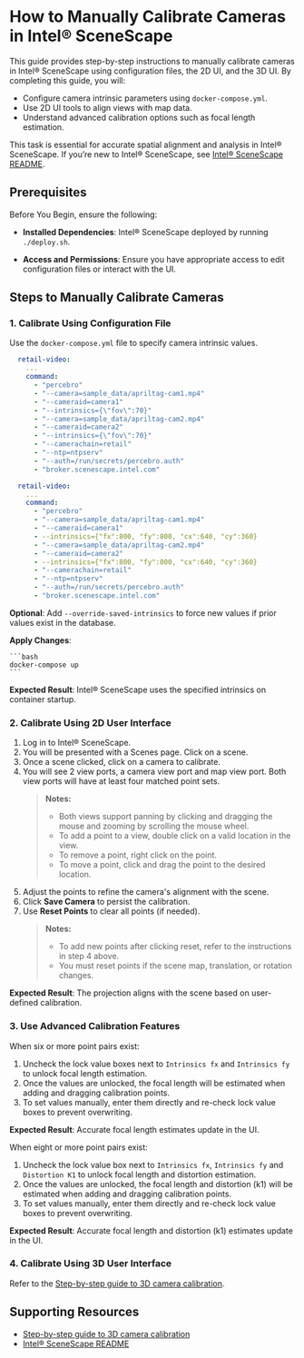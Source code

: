 # How to Manually Calibrate Cameras in Intel® SceneScape

This guide provides step-by-step instructions to manually calibrate cameras in Intel® SceneScape using configuration files, the 2D UI, and the 3D UI. By completing this guide, you will:

- Configure camera intrinsic parameters using `docker-compose.yml`.
- Use 2D UI tools to align views with map data.
- Understand advanced calibration options such as focal length estimation.

This task is essential for accurate spatial alignment and analysis in Intel® SceneScape. If you’re new to Intel® SceneScape, see [Intel® SceneScape README](https://github.com/open-edge-platform/scenescape/blob/main/README.md).

## Prerequisites

Before You Begin, ensure the following:

- **Installed Dependencies**: Intel® SceneScape deployed by running `./deploy.sh`.

- **Access and Permissions**: Ensure you have appropriate access to edit configuration files or interact with the UI.

## Steps to Manually Calibrate Cameras

### 1. Calibrate Using Configuration File

Use the `docker-compose.yml` file to specify camera intrinsic values.

<!-- prettier-ignore -->
```yaml
  retail-video:
    ...
    command:
      - "percebro"
      - "--camera=sample_data/apriltag-cam1.mp4"
      - "--cameraid=camera1"
      - "--intrinsics={\"fov\":70}"
      - "--camera=sample_data/apriltag-cam2.mp4"
      - "--cameraid=camera2"
      - "--intrinsics={\"fov\":70}"
      - "--camerachain=retail"
      - "--ntp=ntpserv"
      - "--auth=/run/secrets/percebro.auth"
      - "broker.scenescape.intel.com"
```

<!-- prettier-ignore -->
```yaml
  retail-video:
    ...
    command:
      - "percebro"
      - "--camera=sample_data/apriltag-cam1.mp4"
      - "--cameraid=camera1"
      - --intrinsics={"fx":800, "fy":800, "cx":640, "cy":360}
      - "--camera=sample_data/apriltag-cam2.mp4"
      - "--cameraid=camera2"
      - --intrinsics={"fx":800, "fy":800, "cx":640, "cy":360}
      - "--camerachain=retail"
      - "--ntp=ntpserv"
      - "--auth=/run/secrets/percebro.auth"
      - "broker.scenescape.intel.com"
```

**Optional**: Add `--override-saved-intrinsics` to force new values if prior values exist in the database.

**Apply Changes**:

    ```bash
    docker-compose up
    ```

**Expected Result**: Intel® SceneScape uses the specified intrinsics on container startup.

### 2. Calibrate Using 2D User Interface

1. Log in to Intel® SceneScape.
2. You will be presented with a Scenes page. Click on a scene.
3. Once a scene clicked, click on a camera to calibrate.
4. You will see 2 view ports, a camera view port and map view port. Both view ports will have at least four matched point sets.
   > **Notes:**
   >
   > - Both views support panning by clicking and dragging the mouse and zooming by scrolling the mouse wheel.
   > - To add a point to a view, double click on a valid location in the view.
   > - To remove a point, right click on the point.
   > - To move a point, click and drag the point to the desired location.
5. Adjust the points to refine the camera's alignment with the scene.
6. Click **Save Camera** to persist the calibration.
7. Use **Reset Points** to clear all points (if needed).
   > **Notes:**
   >
   > - To add new points after clicking reset, refer to the instructions in step 4 above.
   > - You must reset points if the scene map, translation, or rotation changes.

**Expected Result**: The projection aligns with the scene based on user-defined calibration.

### 3. Use Advanced Calibration Features

When six or more point pairs exist:

1. Uncheck the lock value boxes next to `Intrinsics fx` and `Intrinsics fy` to unlock focal length estimation.
2. Once the values are unlocked, the focal length will be estimated when adding and dragging calibration points.
3. To set values manually, enter them directly and re-check lock value boxes to prevent overwriting.

**Expected Result**: Accurate focal length estimates update in the UI.

When eight or more point pairs exist:

1. Uncheck the lock value box next to `Intrinsics fx`, `Intrinsics fy` and `Distortion K1` to unlock focal length and distortion estimation.
2. Once the values are unlocked, the focal length and distortion (k1) will be estimated when adding and dragging calibration points.
3. To set values manually, enter them directly and re-check lock value boxes to prevent overwriting.

**Expected Result**: Accurate focal length and distortion (k1) estimates update in the UI.

### 4. Calibrate Using 3D User Interface

Refer to the [Step-by-step guide to 3D camera calibration](How-to-use-3D-UI.md#step-3-calibrate-the-camera).

## Supporting Resources

- [Step-by-step guide to 3D camera calibration](How-to-use-3D-UI.md)
- [Intel® SceneScape README](https://github.com/open-edge-platform/scenescape/blob/main/README.md)
